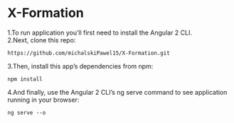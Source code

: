# X-Formation
1.To run application you’ll first need to install the Angular 2 CLI.<br>
2.Next, clone this repo:
```
https://github.com/michalskiPawel15/X-Formation.git
```
3.Then, install this app’s dependencies from npm:
```
npm install
```
4.And finally, use the Angular 2 CLI’s ng serve command to see application running in your browser:
```
ng serve --o
```
